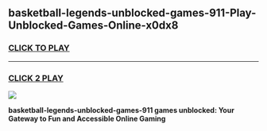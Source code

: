 
## basketball-legends-unblocked-games-911-Play-Unblocked-Games-Online-x0dx8
<h3>
<a href="https://premium76.site?title=basketball-legends-unblocked-games-911&ref=25A">CLICK TO PLAY</a></h3>
<hr>

<h3>
<a href="https://premium76.site?title=basketball-legends-unblocked-games-911&ref=25A">CLICK 2 PLAY</a>
  
</h3>

<a href="https://premium76.site?title=basketball-legends-unblocked-games-911&ref=25A"><img src="https://clearcache.store/games.png"></a>


**basketball-legends-unblocked-games-911 games unblocked: Your Gateway to Fun and Accessible Online Gaming**
